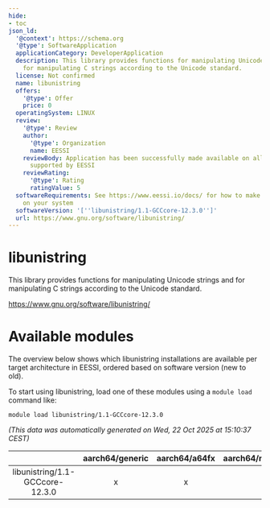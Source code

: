```yaml
---
hide:
- toc
json_ld:
  '@context': https://schema.org
  '@type': SoftwareApplication
  applicationCategory: DeveloperApplication
  description: This library provides functions for manipulating Unicode strings and
    for manipulating C strings according to the Unicode standard.
  license: Not confirmed
  name: libunistring
  offers:
    '@type': Offer
    price: 0
  operatingSystem: LINUX
  review:
    '@type': Review
    author:
      '@type': Organization
      name: EESSI
    reviewBody: Application has been successfully made available on all architectures
      supported by EESSI
    reviewRating:
      '@type': Rating
      ratingValue: 5
  softwareRequirements: See https://www.eessi.io/docs/ for how to make EESSI available
    on your system
  softwareVersion: '[''libunistring/1.1-GCCcore-12.3.0'']'
  url: https://www.gnu.org/software/libunistring/
---
```


libunistring
============


This library provides functions for manipulating Unicode strings and for manipulating C strings according to the Unicode standard.

https://www.gnu.org/software/libunistring/
# Available modules


The overview below shows which libunistring installations are available per target architecture in EESSI, ordered based on software version (new to old).

To start using libunistring, load one of these modules using a `module load` command like:

```shell
module load libunistring/1.1-GCCcore-12.3.0
```

*(This data was automatically generated on Wed, 22 Oct 2025 at 15:10:37 CEST)*

| |aarch64/generic|aarch64/a64fx|aarch64/neoverse_n1|aarch64/neoverse_v1|aarch64/nvidia/grace|x86_64/generic|x86_64/amd/zen2|x86_64/amd/zen3|x86_64/amd/zen4|x86_64/intel/cascadelake|x86_64/intel/haswell|x86_64/intel/icelake|x86_64/intel/sapphirerapids|x86_64/intel/skylake_avx512|
| :---: | :---: | :---: | :---: | :---: | :---: | :---: | :---: | :---: | :---: | :---: | :---: | :---: | :---: | :---: |
|libunistring/1.1-GCCcore-12.3.0|x|x|x|x|x|x|x|x|x|x|x|x|x|x|
